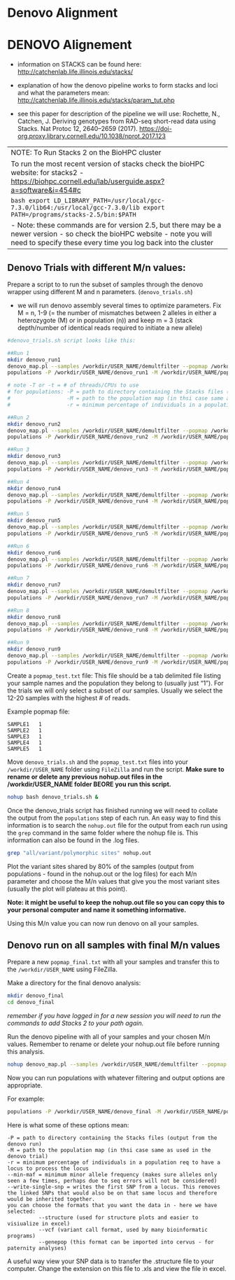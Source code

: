 Denovo Alignment
================

# DENOVO Alignement

- information on STACKS can be found here:
  <http://catchenlab.life.illinois.edu/stacks/>

- explanation of how the denovo pipeline works to form stacks and loci
  and what the parameters mean:
  <http://catchenlab.life.illinois.edu/stacks/param_tut.php>

- see this paper for description of the pipeline we will use: Rochette,
  N., Catchen, J. Deriving genotypes from RAD-seq short-read data using
  Stacks. Nat Protoc 12, 2640–2659 (2017).
  <https://doi-org.proxy.library.cornell.edu/10.1038/nprot.2017.123>

|                                                                                                                                                                                            |
|--------------------------------------------------------------------------------------------------------------------------------------------------------------------------------------------|
| NOTE: To Run Stacks 2 on the BioHPC cluster                                                                                                                                                |
| To run the most recent version of stacks check the bioHPC website: for stacks2 - <https://biohpc.cornell.edu/lab/userguide.aspx?a=software&i=454#c>                                        |
| `bash export LD_LIBRARY_PATH=/usr/local/gcc-7.3.0/lib64:/usr/local/gcc-7.3.0/lib export PATH=/programs/stacks-2.5/bin:$PATH`                                                               |
| \- Note: these commands are for version 2.5, but there may be a newer version - so check the bioHPC website - note you will need to specify these every time you log back into the cluster |

## Denovo Trials with different M/n values:

Prepare a script to to run the subset of samples through the denovo
wrapper using different M and n parameters. (`denovo_trials.sh`)

- we will run denovo assembly several times to optimize parameters. Fix
  M = n, 1-9 (= the number of mismatches between 2 alleles in either a
  heterozygote (M) or in population (n)) and keep m = 3 (stack
  depth/number of identical reads required to initiate a new allele)

``` bash
#denovo_trials.sh script looks like this:

##Run 1
mkdir denovo_run1
denovo_map.pl --samples /workdir/USER_NAME/demultfilter --popmap /workdir/USER_NAME/popmap_test.txt -m 3 -M 1 -n 1 -T 15 -o /workdir/USER_NAME/denovo_run1
populations -P /workdir/USER_NAME/denovo_run1 -M /workdir/USER_NAME/popmap_test.txt -t 15 -r 0.8

# note -T or -t = # of threads/CPUs to use
# for populations: -P = path to directory containing the Stacks files (output from the denovo run)
#                  -M = path to the population map (in thsi case same as used in the denovo trial)
#                  -r = minimum percentage of individuals in a population req to have a locus to process the locus

##Run 2
mkdir denovo_run2
denovo_map.pl --samples /workdir/USER_NAME/demultfilter --popmap /workdir/USER_NAME/popmap_test.txt -m 3 -M 2 -n 2 -T 15 -o /workdir/USER_NAME/denovo_run2
populations -P /workdir/USER_NAME/denovo_run2 -M /workdir/USER_NAME/popmap_test.txt -t 15 -r 0.8

##Run 3
mkdir denovo_run3
denovo_map.pl --samples /workdir/USER_NAME/demultfilter --popmap /workdir/USER_NAME/popmap_test.txt -m 3 -M 3 -n 3 -T 15 -o /workdir/USER_NAME/denovo_run3
populations -P /workdir/USER_NAME/denovo_run3 -M /workdir/USER_NAME/popmap_test.txt -t 15 -r 0.8

##Run 4
mkdir denovo_run4
denovo_map.pl --samples /workdir/USER_NAME/demultfilter --popmap /workdir/USER_NAME/popmap_test.txt -m 3 -M 4 -n 4 -T 15 -o /workdir/USER_NAME/denovo_run4
populations -P /workdir/USER_NAME/denovo_run4 -M /workdir/USER_NAME/popmap_test.txt -t 15 -r 0.8

##Run 5
mkdir denovo_run5
denovo_map.pl --samples /workdir/USER_NAME/demultfilter --popmap /workdir/USER_NAME/popmap_test.txt -m 3 -M 5 -n 5 -T 15 -o /workdir/USER_NAME/denovo_run5
populations -P /workdir/USER_NAME/denovo_run5 -M /workdir/USER_NAME/popmap_test.txt -t 15 -r 0.8

##Run 6
mkdir denovo_run6
denovo_map.pl --samples /workdir/USER_NAME/demultfilter --popmap /workdir/USER_NAME/popmap_test.txt -m 3 -M 6 -n 6 -T 15 -o /workdir/USER_NAME/denovo_run6
populations -P /workdir/USER_NAME/denovo_run6 -M /workdir/USER_NAME/popmap_test.txt -t 15 -r 0.8

##Run 7
mkdir denovo_run7
denovo_map.pl --samples /workdir/USER_NAME/demultfilter --popmap /workdir/USER_NAME/popmap_test.txt -m 3 -M 7 -n 7 -T 15 -o /workdir/USER_NAME/denovo_run7
populations -P /workdir/USER_NAME/denovo_run7 -M /workdir/USER_NAME/popmap_test.txt -t 15 -r 0.8

##Run 8
mkdir denovo_run8
denovo_map.pl --samples /workdir/USER_NAME/demultfilter --popmap /workdir/USER_NAME/popmap_test.txt -m 3 -M 8 -n 8 -T 15 -o /workdir/USER_NAME/denovo_run8
populations -P /workdir/USER_NAME/denovo_run8 -M /workdir/USER_NAME/popmap_test.txt -t 15 -r 0.8

##Run 9
mkdir denovo_run9
denovo_map.pl --samples /workdir/USER_NAME/demultfilter --popmap /workdir/USER_NAME/popmap_test.txt -m 3 -M 9 -n 9 -T 15 -o /workdir/USER_NAME/denovo_run9
populations -P /workdir/USER_NAME/denovo_run9 -M /workdir/USER_NAME/popmap_test.txt -t 15 -r 0.8
```

Create a `popmap_test.txt` file: This file should be a tab delimited
file listing your sample names and the population they belong to
(usually just “1”). For the trials we will only select a subset of our
samples. Usually we select the 12-20 samples with the highest \# of
reads.

Example popmap file:

    SAMPLE1   1
    SAMPLE2   1
    SAMPLE3   1
    SAMPLE4   1
    SAMPLE5   1

Move `denovo_trials.sh` and the `popmap_test.txt` files into your
`/workdir/USER_NAME` folder using `FileZilla` and run the script. **Make
sure to rename or delete any previous nohup.out files in the
/workdir/USER_NAME folder BEORE you run this script.**

``` bash
nohup bash denovo_trials.sh &
```

Once the denovo_trials script has finished running we will need to
collate the output from the `populations` step of each run. An easy way
to find this information is to search the `nohup.out` file for the
output from each run using the `grep` command in the same folder where
the nohup file is. This information can also be found in the .log files.

``` bash
grep "all/variant/polymorphic sites" nohup.out
```

Plot the variant sites shared by 80% of the samples (output from
populations - found in the nohup.out or the log files) for each M/n
parameter and choose the M/n values that give you the most variant sites
(usually the plot will plateau at this point).

**Note: it might be useful to keep the nohup.out file so you can copy
this to your personal computer and name it something informative.**

Using this M/n value you can now run denovo on all your samples.

## Denovo run on all samples with final M/n values

Prepare a new `popmap_final.txt` with all your samples and transfer this
to the `/workdir/USER_NAME` using FileZilla.

Make a directory for the final denovo analysis:

``` bash
mkdir denovo_final
cd denovo_final 
```

*remember if you have logged in for a new session you will need to run
the commands to add Stacks 2 to your path again.*

Run the denovo pipeline with all of your samples and your chosen M/n
values. Remember to rename or delete your nohup.out file before running
this analysis.

``` bash
nohup denovo_map.pl --samples /workdir/USER_NAME/demultfilter --popmap /workdir/USER_NAME/popmap_final.txt -m 3 -M 5 -n 5 -T 15 -o /workdir/USER_NAME/denovo_final &
```

Now you can run populations with whatever filtering and output options
are appropriate.

For example:

``` bash
populations -P /workdir/USER_NAME/denovo_final -M /workdir/USER_NAME/popmap_final.txt -r 0.80 -p 1 -t 15 --min-maf 0.05 --write-single-snp --structure --vcf --genepop
```

Here is what some of these options mean:

    -P = path to directory containing the Stacks files (output from the denovo run)
    -M = path to the population map (in thsi case same as used in the denovo trial)
    -r = minimum percentage of individuals in a population req to have a locus to process the locus
    --min-maf = minimum minor allele frequency (makes sure alleles only seen a few times, perhaps due to seq errors will not be considered)
    --write-single-snp = writes the first SNP from a locus. This removes the linked SNPs that would also be on that same locus and therefore would be inherited together.
    you can choose the formats that you want the data in - here we have selected: 
              --structure (used for structure plots and easier to visiualize in excel)
              --vcf (variant call format, used by many bioinformatic programs)
              --genepop (this format can be imported into cervus - for paternity analyses)

A useful way view your SNP data is to transfer the .structure file to
your computer. Change the extension on this file to .xls and view the
file in excel.
